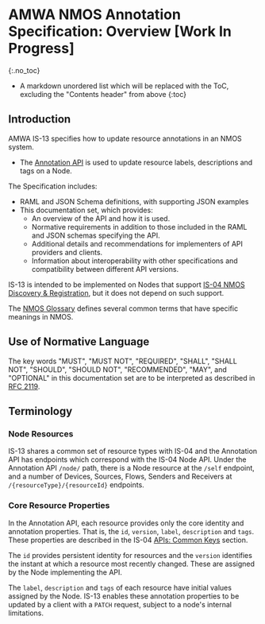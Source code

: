 # AMWA NMOS Annotation Specification: Overview \[Work In Progress\]
{:.no_toc}

* A markdown unordered list which will be replaced with the ToC, excluding the "Contents header" from above
{:toc}

<!-- _(c) AMWA 2023, CC Attribution-NoDerivatives 4.0 International (CC BY-ND 4.0)_  -->

## Introduction

AMWA IS-13 specifies how to update resource annotations in an NMOS system.

- The [Annotation API](../APIs/AnnotationAPI.raml) is used to update resource labels, descriptions and tags on a Node.

The Specification includes:

- RAML and JSON Schema definitions, with supporting JSON examples
- This documentation set, which provides:
  - An overview of the API and how it is used.
  - Normative requirements in addition to those included in the RAML and JSON schemas specifying the API.
  - Additional details and recommendations for implementers of API providers and clients.
  - Information about interoperability with other specifications and compatibility between different API versions.

IS-13 is intended to be implemented on Nodes that support [IS-04 NMOS Discovery & Registration](https://specs.amwa.tv/is-04), but it does not depend on such support.

The [NMOS Glossary][Glossary] defines several common terms that have specific meanings in NMOS.

## Use of Normative Language

The key words "MUST", "MUST NOT", "REQUIRED", "SHALL", "SHALL NOT", "SHOULD", "SHOULD NOT", "RECOMMENDED", "MAY",
and "OPTIONAL" in this documentation set are to be interpreted as described in [RFC 2119][RFC-2119].

## Terminology

### Node Resources

IS-13 shares a common set of resource types with IS-04 and the Annotation API has endpoints which correspond with the IS-04 Node API.
Under the Annotation API `/node/` path, there is a Node resource at the `/self` endpoint, and a number of Devices, Sources, Flows, Senders and Receivers at `/{resourceType}/{resourceId}` endpoints.

### Core Resource Properties

In the Annotation API, each resource provides only the core identity and annotation properties.
That is, the `id`, `version`, `label`, `description` and `tags`.
These properties are described in the IS-04 [APIs: Common Keys](https://specs.amwa.tv/is-04/releases/v1.3.2/docs/APIs_-_Common_Keys.html) section.

The `id` provides persistent identity for resources and the `version` identifies the instant at which a resource most recently changed.
These are assigned by the Node implementing the API.

The `label`, `description` and `tags` of each resource have initial values assigned by the Node.
IS-13 enables these annotation properties to be updated by a client with a `PATCH` request, subject to a node's internal limitations.

[Glossary]: https://specs.amwa.tv/nmos/main/docs/Glossary.html "NMOS Glossary"
[RFC-2119]: https://tools.ietf.org/html/rfc2119 "Key words for use in RFCs"
